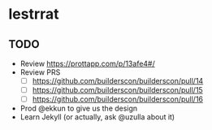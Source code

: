 # lestrrat

## TODO

* Review https://prottapp.com/p/13afe4#/
* Review PRS 
  * [ ] https://github.com/builderscon/builderscon/pull/14
  * [ ] https://github.com/builderscon/builderscon/pull/15
  * [ ] https://github.com/builderscon/builderscon/pull/16
* Prod @ekkun to give us the design
* Learn Jekyll (or actually, ask @uzulla about it)
